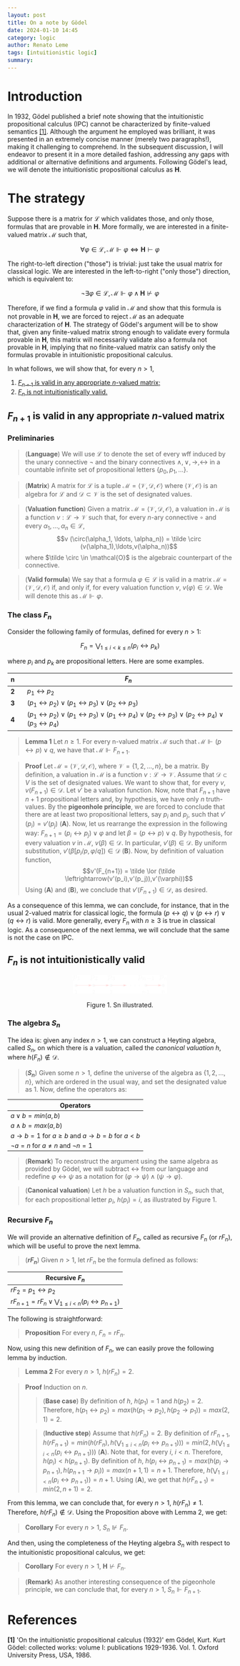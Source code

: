 ```yaml
---
layout: post
title: On a note by Gödel
date: 2024-01-10 14:45
category: logic
author: Renato Leme
tags: [intuitionistic logic]
summary: 
---
```


# Introduction

In 1932, Gödel published a brief note showing that the intuitionistic propositional calculus (IPC) cannot be characterized by finite-valued semantics [[1]](#references). Although the argument he employed was brilliant, it was presented in an extremely concise manner (merely two paragraphs!), making it challenging to comprehend. In the subsequent discussion, I will endeavor to present it in a more detailed fashion, addressing any gaps with additional or alternative definitions and arguments. Following Gödel's lead, we will denote the intuitionistic propositional calculus as $\textbf{H}$.

# The strategy

Suppose there is a matrix for $\mathcal{L}$ which validates those, and only those, formulas that are provable in $\textbf{H}$. More formally, we are interested in a finite-valued matrix $\mathcal{M}$ such that,

$$ \forall \varphi \in \mathcal{L}, \mathcal{M} \Vdash \varphi \iff \textbf{H} \vdash \varphi $$

The right-to-left direction ("those") is trivial: just take the usual matrix for classical logic. We are interested in the left-to-right ("only those") direction, which is equivalent to:

$$\neg \exists \varphi \in \mathcal{L}, \mathcal{M} \Vdash \varphi \land \textbf{H} \nvdash \varphi$$

Therefore, if we find a formula $\varphi$ valid in $\mathcal{M}$ and show that this formula is not provable in $\textbf{H}$, we are forced to reject $\mathcal{M}$ as an adequate characterization of $\textbf{H}$. The strategy of Gödel's argument will be to show that, given any finite-valued matrix strong enough to validate every formula provable in $\textbf{H}$, this matrix will necessarily validate also a formula not provable in $\textbf{H}$, implying that no finite-valued matrix can satisfy only the formulas provable in intuitionistic propositional calculus.

In what follows, we will show that, for every $n > 1$, 

1. [$F_{n+1}$ is valid in any appropriate $n$-valued matrix;](#step1)
2. [$F_n$ is not intuitionistically valid.](#step2)

## <a name="step1"></a>$F_{n+1}$ is valid in any appropriate $n$-valued matrix

### Preliminaries

> (**Language**) We will use $\mathcal{L}$ to denote the set of every wff induced by the unary connective $\neg$ and the binary connectives $\land, \lor, \to, \leftrightarrow$ in a countable infinite set of propositional letters $\{ p_0, p_1, \ldots \}$.

> (**Matrix**) A matrix for $\mathcal{L}$ is a tuple $\mathcal{M} = \langle \mathcal{V}, \mathcal{D}, \mathcal{O} \rangle$ where $\langle  \mathcal{V}, \mathcal{O} \rangle$ is an algebra for $\mathcal{L}$ and $\mathcal{D} \subset \mathcal{V}$ is the set of designated values.

> (**Valuation function**) Given a matrix $\mathcal{M} = \langle \mathcal{V}, \mathcal{D}, \mathcal{O} \rangle$, a valuation in $\mathcal{M}$ is a function $v : \mathcal{L} \rightarrow \mathcal{V}$ such that, for every $n$-ary connective $\circ$ and every $\alpha_1,\ldots,\alpha_n \in \mathcal{L}$,
>$$v (\circ(\alpha_1, \ldots, \alpha_n)) = \tilde \circ (v(\alpha_1),\ldots,v(\alpha_n))$$ where $\tilde \circ \in \mathcal{O}$ is the algebraic counterpart of the connective.

> (**Valid formula**) We say that a formula $\varphi \in \mathcal{L}$ is valid in a matrix $\mathcal{M} = \langle \mathcal{V}, \mathcal{D}, \mathcal{O} \rangle$ if, and only if, for every valuation function $v$, $v(\varphi) \in \mathcal{D}$. We will denote this as $\mathcal{M} \Vdash \varphi$.

### The class $F_n$

Consider the following family of formulas, defined for every $n > 1$:

$$F_n = \bigvee_{1\leq i < k \leq n} (p_i \leftrightarrow p_k)$$

where $p_i$ and $p_k$ are propositional letters. Here are some examples.

| n |  | $F_n$ | 
|- | - | - |
| **2** | | $p_1 \leftrightarrow p_2$ | 
| **3** | | $(p_1 \leftrightarrow p_2) \lor (p_1 \leftrightarrow p_3) \lor (p_2 \leftrightarrow p_3)$ | 
| **4** | | $(p_1 \leftrightarrow p_2) \lor (p_1 \leftrightarrow p_3) \lor (p_1 \leftrightarrow p_4) \lor (p_2 \leftrightarrow p_3) \lor (p_2 \leftrightarrow p_4) \lor (p_3 \leftrightarrow p_4)$ |

> **Lemma 1** Let $n \geq 1$. For every n-valued matrix $\mathcal{M}$ such that $\mathcal{M} \Vdash (p \leftrightarrow p) \lor q$, we have that $\mathcal{M} \Vdash F_{n+1}$.

> **Proof** Let $\mathcal{M} = \langle \mathcal{V}, \mathcal{D}, \mathcal{O} \rangle$, where $\mathcal{V} = \{ 1, 2, \ldots, n \}$, be a matrix. By definition, a valuation in $\mathcal{M}$ is a function $v : \mathcal{L} \to \mathcal{V}$. Assume that $\mathcal{D} \subset V$ is the set of designated values. We want to show that, for every $v$, $v(F_{n+1}) \in \mathcal{D}$. Let $v'$ be a valuation function. Now, note that $F_{n+1}$ have $n+1$ propositional letters and, by hypothesis, we have only $n$ truth-values. By the **pigeonhole principle**, we are forced to conclude that there are at least two propositional letters, say $p_i$ and $p_j$, such that $v'(p_i) = v'(p_j)$ (**A**). Now, let us rearrange the expression in the following way: $F_{n+1} = (p_i \leftrightarrow p_j) \lor \varphi$ and let $\beta = (p \leftrightarrow p) \lor q$. By hypothesis, for every valuation $v$ in $\mathcal{M}$, $v(\beta) \in \mathcal{D}$. In particular, $v'(\beta) \in \mathcal{D}$. By uniform substitution, $v'(\beta[p_i / p, \varphi / q]) \in \mathcal{D}$ (**B**). Now, by definition of valuation function, 
$$v'(F_{n+1}) = \tilde \lor (\tilde \leftrightarrow(v'(p_i),v'(p_j)),v'(\varphi))$$ Using (**A**) and (**B**), we conclude that $v'(F_{n+1}) \in \mathcal{D}$, as desired.

As a consequence of this lemma, we can conclude, for instance, that in the usual $2$-valued matrix for classical logic, the formula $(p \leftrightarrow q) \lor (p \leftrightarrow r) \lor (q \leftrightarrow r)$ is valid. More generally, every $F_n$ with $n \geq 3$ is true in classical logic. As a consequence of the next lemma, we will conclude that the same is not the case on IPC.

## <a name="step2"></a>$F_n$ is not intuitionistically valid

<figure>
<p align="center" width="100%">
    <img width="50%" src="/assets/godel1932.png">
  </p>
  <figcaption align="center">Figure 1. Sn illustrated.</figcaption>
</figure>

### The algebra $S_n$

The idea is: given any index $n > 1$, we can construct a Heyting algebra, called $S_n$, on which there is a valuation, called the *canonical valuation* $h$, where $h(F_n) \not \in \mathcal{D}$.

> (**$S_n$**) Given some $n > 1$, define the universe of the algebra as $\{ 1, 2, \ldots, n \}$, which are ordered in the usual way, and set the designated value as $1$. Now, define the operators as: 


| Operators | 
|- |
| $a \lor b = min(a,b)$ |
| $a \land b = max(a,b)$ |
| $a \to b = 1 \text{ for } a \geq b \text{ and }a \to b = b \text{ for } a < b$ |
| $\neg a = n \text{ for } a \neq n \text{ and } \neg n = 1$ |


> (**Remark**) To reconstruct the argument using the same algebra as provided by Gödel, we will subtract $\leftrightarrow$ from our language and redefine $\varphi \leftrightarrow \psi$ as a notation for $(\varphi \to \psi) \land (\psi \to \varphi)$.

> (**Canonical valuation**) Let $h$ be a valuation function in $S_n$, such that, for each propositional letter $p_i$, $h(p_i) = i$, as illustrated by Figure 1.


### Recursive $F_n$

We will provide an alternative definition of $F_n$, called as recursive $F_n$ (or $rF_n$), which will be useful to prove the next lemma.

> (**$rF_n$**) Given $n > 1$, let $rF_n$ be the formula defined as follows:

| Recursive $F_n$ |
| - |
| $rF_2 = p_1 \leftrightarrow p_2$ |
| $rF_{n+1} = rF_n \lor \bigvee_{1\leq i < n} (p_i \leftrightarrow p_{n+1})$ |

The following is straightforward:

> **Proposition** For every $n$, $F_n = rF_n$.

Now, using this new definition of $F_n$, we can easily prove the following lemma by induction.

> **Lemma 2** For every $n > 1$, $h(rF_n) = 2$.

> **Proof** Induction on $n$. 
>> (**Base case**) By definition of $h$, $h(p_1) = 1$ and $h(p_2) = 2$. Therefore, $h(p_1 \leftrightarrow p_2) = max(h(p_1 \to p_2), h(p_2 \to p_1)) = max(2,1) = 2$.
>
>>(**Inductive step**) Assume that $h(rF_n) = 2$. By definition of $rF_{n+1}$, $h(rF_{n+1}) = min(h(rF_n), h(\bigvee_{1\leq i < n} (p_i \leftrightarrow p_{n+1}))) = min(2,h(\bigvee_{1\leq i < n} (p_i \leftrightarrow p_{n+1})))$ (**A**). Note that, for every $i$, $i < n$. Therefore, $h(p_i) < h(p_{n+1})$. By definition of $h$, $h(p_i \leftrightarrow p_{n+1}) = max(h(p_i \to p_{n+1}), h(p_{n+1} \to p_i)) = max(n+1,1) = n+1$. Therefore, $h(\bigvee_{1\leq i < n} (p_i \leftrightarrow p_{n+1})) = n+1$. Using (**A**), we get that $h(rF_{n+1}) = min(2,n+1) = 2$.

From this lemma, we can conclude that, for every $n > 1$, $h(rF_n) \neq 1$. Therefore, $h(rF_n) \not \in \mathcal{D}$. Using the Proposition above with Lemma 2, we get:

> **Corollary** For every $n > 1$, $S_n \nVdash F_n$.

And then, using the completeness of the Heyting algebra $S_n$ with respect to the intuitionistic propositional calculus, we get:

> **Corollary** For every $n > 1$, $\textbf{H} \nvdash F_n$.

> (**Remark**) As another interesting consequence of the pigeonhole principle, we can conclude that, for every $n > 1$, $S_n \Vdash F_{n+1}$.

# References

**[1]** 'On the intuitionistic propositional calculus (1932)' em Gödel, Kurt. Kurt Gödel: collected works: volume I: publications 1929-1936. Vol. 1. Oxford University Press, USA, 1986.
